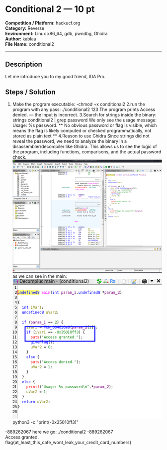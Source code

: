 # Conditional 2 — 10 pt

**Competition / Platform:** hackucf.org  
**Category:** Reverse  
**Environment:** Linux x86_64, gdb, pwndbg, Ghidra  
**Author:** kablaa  
**File Name:** conditional2  

---

## Description
Let me introduce you to my good friend, IDA Pro.

## Steps / Solution
1. Make the program executable:
-chmod +x conditional2
2.run the program with any pass:
./conditional2 123
The program prints Access denied. — the input is incorrect.
3.Search for strings inside the binary:
strings conditional2 | grep password
We only see the usage message: Usage: %s password.
**
No obvious password or flag is visible, which means the flag is likely computed or checked programmatically, not stored as plain text
**
4.Reason to use Ghidra
Since strings did not reveal the password, we need to analyze the binary in a disassembler/decompiler like Ghidra.
This allows us to see the logic of the program, including functions, comparisons, and the actual password check.
![Description of main Ghidra window](ghidra.png)
as we can see in the main:
![Description of main Ghidra window](ghidramain.png)
python3 -c "print(-0x35010ff3)"

-889262067
here we go:
./conditional2 -889262067        
Access granted.
flag{at_least_this_cafe_wont_leak_your_credit_card_numbers}





